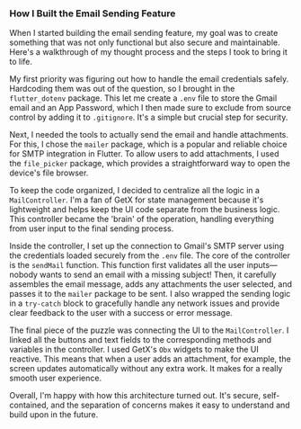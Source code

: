 ### How I Built the Email Sending Feature

When I started building the email sending feature, my goal was to create something that was not only functional but also secure and maintainable. Here's a walkthrough of my thought process and the steps I took to bring it to life.

My first priority was figuring out how to handle the email credentials safely. Hardcoding them was out of the question, so I brought in the `flutter_dotenv` package. This let me create a `.env` file to store the Gmail email and an App Password, which I then made sure to exclude from source control by adding it to `.gitignore`. It's a simple but crucial step for security.

Next, I needed the tools to actually send the email and handle attachments. For this, I chose the `mailer` package, which is a popular and reliable choice for SMTP integration in Flutter. To allow users to add attachments, I used the `file_picker` package, which provides a straightforward way to open the device's file browser.

To keep the code organized, I decided to centralize all the logic in a `MailController`. I'm a fan of GetX for state management because it's lightweight and helps keep the UI code separate from the business logic. This controller became the 'brain' of the operation, handling everything from user input to the final sending process.

Inside the controller, I set up the connection to Gmail's SMTP server using the credentials loaded securely from the `.env` file. The core of the controller is the `sendMail` function. This function first validates all the user inputs—nobody wants to send an email with a missing subject! Then, it carefully assembles the email message, adds any attachments the user selected, and passes it to the `mailer` package to be sent. I also wrapped the sending logic in a `try-catch` block to gracefully handle any network issues and provide clear feedback to the user with a success or error message.

The final piece of the puzzle was connecting the UI to the `MailController`. I linked all the buttons and text fields to the corresponding methods and variables in the controller. I used GetX's `Obx` widgets to make the UI reactive. This means that when a user adds an attachment, for example, the screen updates automatically without any extra work. It makes for a really smooth user experience.

Overall, I'm happy with how this architecture turned out. It's secure, self-contained, and the separation of concerns makes it easy to understand and build upon in the future.
